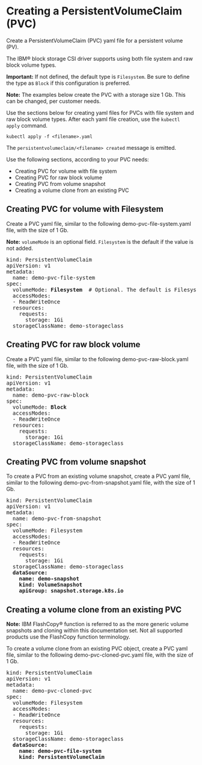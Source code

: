 # Creating a PersistentVolumeClaim (PVC)

Create a PersistentVolumeClaim (PVC) yaml file for a persistent volume (PV).

The IBM® block storage CSI driver supports using both file system and raw block volume types.

**Important:** If not defined, the default type is `Filesystem`. Be sure to define the type as `Block` if this configuration is preferred.

**Note:** The examples below create the PVC with a storage size 1 Gb. This can be changed, per customer needs.

Use the sections below for creating yaml files for PVCs with file system and raw block volume types. After each yaml file creation, use the `kubectl apply` command.

```
kubectl apply -f <filename>.yaml
```

The `persistentvolumeclaim/<filename> created` message is emitted.

Use the following sections, according to your PVC needs:

- Creating PVC for volume with file system
- Creating PVC for raw block volume
- Creating PVC from volume snapshot
- Creating a volume clone from an existing PVC

## <a name=PVC-fs></a>Creating PVC for volume with Filesystem

Create a PVC yaml file, similar to the following demo-pvc-file-system.yaml file, with the size of 1 Gb.

**Note:** `volumeMode` is an optional field. `Filesystem` is the default if the value is not added.

<pre>
kind: PersistentVolumeClaim
apiVersion: v1
metadata:
  name: demo-pvc-file-system
spec:
  volumeMode: <b>Filesystem</b>  # Optional. The default is Filesystem.
  accessModes:
  - ReadWriteOnce
  resources:
    requests:
      storage: 1Gi
  storageClassName: demo-storageclass
</pre>

## <a name=PVC-block></a>Creating PVC for raw block volume

Create a PVC yaml file, similar to the following demo-pvc-raw-block.yaml file, with the size of 1 Gb.

<pre>
kind: PersistentVolumeClaim
apiVersion: v1
metadata:
  name: demo-pvc-raw-block
spec:
  volumeMode: <b>Block</b>
  accessModes:
  - ReadWriteOnce
  resources:
    requests:
      storage: 1Gi
  storageClassName: demo-storageclass
</pre>

## <a name=PVC-vol-snapshot></a>Creating PVC from volume snapshot

To create a PVC from an existing volume snapshot, create a PVC yaml file, similar to the following demo-pvc-from-snapshot.yaml file, with the size of 1 Gb.

<pre>
kind: PersistentVolumeClaim
apiVersion: v1
metadata:
  name: demo-pvc-from-snapshot
spec:
  volumeMode: Filesystem
  accessModes:
  - ReadWriteOnce
  resources:
    requests:
      storage: 1Gi
  storageClassName: demo-storageclass
  <b>dataSource:
    name: demo-snapshot
    kind: VolumeSnapshot
    apiGroup: snapshot.storage.k8s.io</b>
</pre>

## <a name=vol-clone-PVC></a>Creating a volume clone from an existing PVC

**Note:** IBM FlashCopy® function is referred to as the more generic volume snapshots and cloning within this documentation set. Not all supported products use the FlashCopy function terminology.

To create a volume clone from an existing PVC object, create a PVC yaml file, similar to the following demo-pvc-cloned-pvc.yaml file, with the size of 1 Gb.

<pre>
kind: PersistentVolumeClaim
apiVersion: v1
metadata:
  name: demo-pvc-cloned-pvc
spec:
  volumeMode: Filesystem
  accessModes:
  - ReadWriteOnce
  resources:
    requests:
      storage: 1Gi
  storageClassName: demo-storageclass
  <b>dataSource:
    name: demo-pvc-file-system
    kind: PersistentVolumeClaim</b>
</pre>
